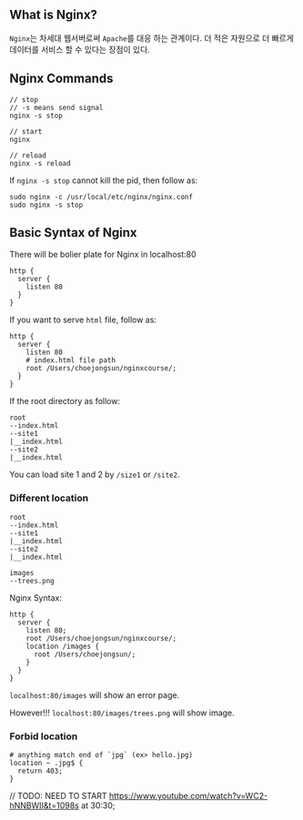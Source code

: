 ## What is Nginx?

`Nginx`는 차세대 웹서버로써 `Apache`를 대응 하는 관계이다. 더 적은 자원으로 더 빠르게 데이터를 서비스 할 수 있다는 장점이 있다.

## Nginx Commands

```
// stop
// -s means send signal
nginx -s stop

// start
nginx

// reload
nginx -s reload
```

If `nginx -s stop` cannot kill the pid, then follow as:

```
sudo nginx -c /usr/local/etc/nginx/nginx.conf
sudo nginx -s stop
```

## Basic Syntax of Nginx

There will be bolier plate for Nginx in localhost:80

```nginx
http {
  server {
    listen 80
  }
}
```

If you want to serve `html` file, follow as:

```nginx
http {
  server {
    listen 80
    # index.html file path
    root /Users/choejongsun/nginxcourse/;
  }
}
```

If the root directory as follow:

```
root
--index.html
--site1
|__index.html
--site2
|__index.html
```

You can load site 1 and 2 by `/size1` or `/site2`.

### Different location

```
root
--index.html
--site1
|__index.html
--site2
|__index.html
```

```
images
--trees.png
```

Nginx Syntax:

```nginx
http {
  server {
    listen 80;
    root /Users/choejongsun/nginxcourse/;
    location /images {
      root /Users/choejongsun/;
    }
  }
}
```
`localhost:80/images` will show an error page.

However!!! `localhost:80/images/trees.png` will show image.


### Forbid location

``` nginx
# anything match end of `jpg` (ex> hello.jpg)
location ~ .jpg$ {
  return 403;
}
```

// TODO: NEED TO START https://www.youtube.com/watch?v=WC2-hNNBWII&t=1098s at 30:30;